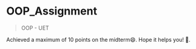 # OOP_Assignment

> OOP - UET

Achieved a maximum of 10 points on the midterm😄. Hope it helps you! 💖.
